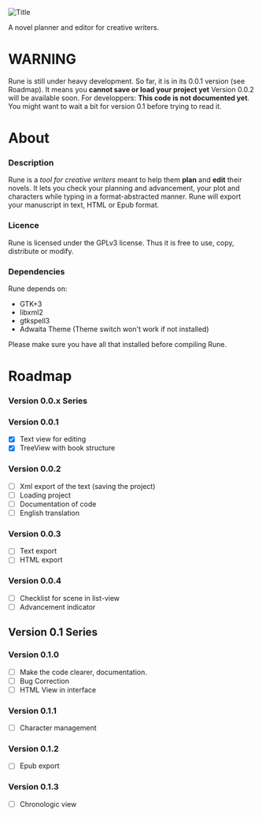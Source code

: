 ![Title](https://raw.github.com/tiesselune/Rune/development/images/Title.png)



A novel planner and editor for creative writers.

# WARNING

Rune is still under heavy development. So far, it is in its 0.0.1 version (see Roadmap). It means you **cannot save or load your project yet** Version 0.0.2 will  be available soon.
For developpers: **This code is not documented yet**. You might want to wait a bit for version 0.1 before trying to read it.

# About

### Description
Rune is a *tool for creative writers* meant to help them **plan** and **edit** their novels. 
It lets you check your planning and advancement, your plot and characters while typing in a format-abstracted manner. Rune will export your manuscript in text, HTML or Epub format.

### Licence
Rune is licensed under the GPLv3 license. Thus it is free to use, copy, distribute or modify.

### Dependencies

Rune depends on: 
* GTK+3
* libxml2
* gtkspell3
* Adwaita Theme (Theme switch won't work if not installed)

Please make sure you have all that installed before compiling Rune.

# Roadmap

### Version 0.0.x Series

### Version 0.0.1
- [x] Text view for editing
- [x] TreeView with book structure
    
### Version 0.0.2
- [ ] Xml export of the text (saving the project)
- [ ] Loading project
- [ ] Documentation of code
- [ ] English translation

### Version 0.0.3
- [ ] Text export
- [ ] HTML export

### Version 0.0.4
- [ ] Checklist for scene in list-view
- [ ] Advancement indicator

## Version 0.1 Series

### Version 0.1.0
- [ ] Make the code clearer, documentation.
- [ ] Bug Correction
- [ ] HTML View in interface

### Version 0.1.1
- [ ] Character management

### Version 0.1.2
- [ ] Epub export

### Version 0.1.3
- [ ] Chronologic view 
